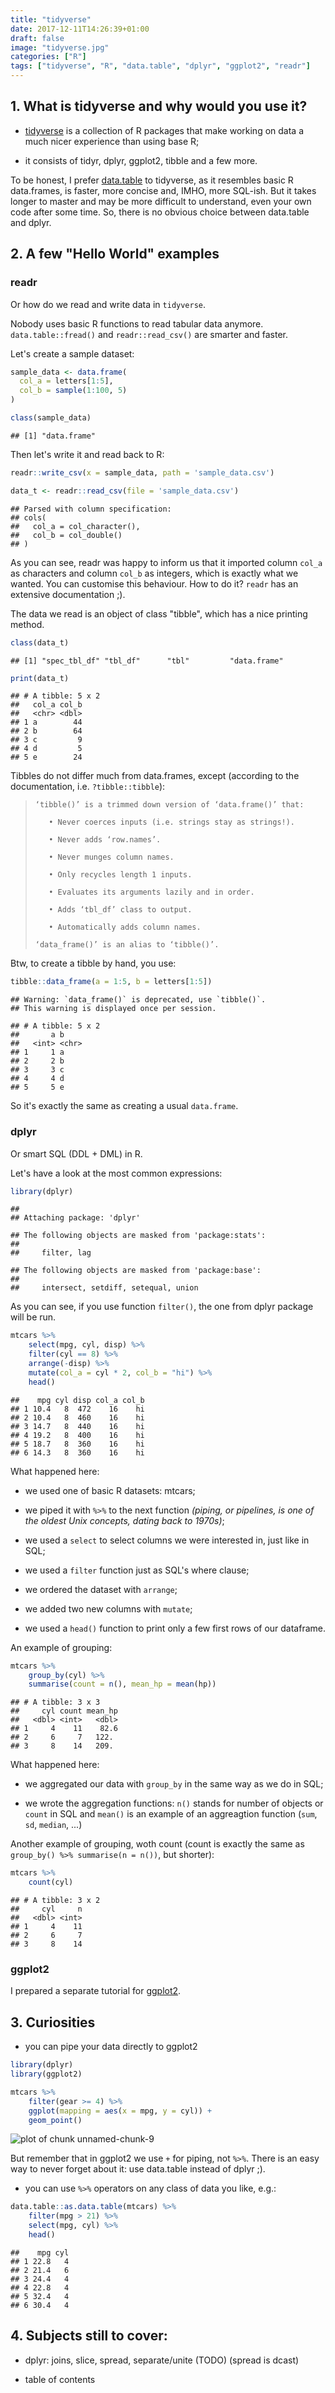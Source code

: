```yaml
---
title: "tidyverse"
date: 2017-12-11T14:26:39+01:00
draft: false
image: "tidyverse.jpg"
categories: ["R"]
tags: ["tidyverse", "R", "data.table", "dplyr", "ggplot2", "readr"]
---
```







## 1. What is tidyverse and why would you use it? 

* [tidyverse](https://www.tidyverse.org/) is a collection of R packages that make working on data a much nicer experience than using base R;

* it consists of tidyr, dplyr, ggplot2, tibble and a few more.

To be honest, I prefer [data.table](http://tomis9.com/data.table) to tidyverse, as it resembles basic R data.frames, is faster, more concise and, IMHO, more SQL-ish. But it takes longer to master and may be more difficult to understand, even your own code after some time. So, there is no obvious choice between data.table and dplyr.

## 2. A few "Hello World" examples 

### readr 

Or how do we read and write data in `tidyverse`.

Nobody uses basic R functions to read tabular data anymore. `data.table::fread()` and `readr::read_csv()` are smarter and faster.

Let's create a sample dataset:


```r
sample_data <- data.frame(
  col_a = letters[1:5],
  col_b = sample(1:100, 5)
)

class(sample_data)
```

```
## [1] "data.frame"
```

Then let's write it and read back to R:

```r
readr::write_csv(x = sample_data, path = 'sample_data.csv')

data_t <- readr::read_csv(file = 'sample_data.csv')
```

```
## Parsed with column specification:
## cols(
##   col_a = col_character(),
##   col_b = col_double()
## )
```

As you can see, readr was happy to inform us that it imported column `col_a` as characters and column `col_b` as integers, which is exactly what we wanted. You can customise this behaviour. How to do it? `readr` has an extensive documentation ;).

The data we read is an object of class "tibble", which has a nice printing method.

```r
class(data_t)
```

```
## [1] "spec_tbl_df" "tbl_df"      "tbl"         "data.frame"
```

```r
print(data_t)
```

```
## # A tibble: 5 x 2
##   col_a col_b
##   <chr> <dbl>
## 1 a        44
## 2 b        64
## 3 c         9
## 4 d         5
## 5 e        24
```
Tibbles do not differ much from data.frames, except (according to the documentation, i.e. `?tibble::tibble`):

>     ‘tibble()’ is a trimmed down version of ‘data.frame()’ that:
>
>        • Never coerces inputs (i.e. strings stay as strings!).
>
>        • Never adds ‘row.names’.
>
>        • Never munges column names.
>
>        • Only recycles length 1 inputs.
>
>        • Evaluates its arguments lazily and in order.
>
>        • Adds ‘tbl_df’ class to output.
>
>        • Automatically adds column names.
>
>     ‘data_frame()’ is an alias to ‘tibble()’.

Btw, to create a tibble by hand, you use:


```r
tibble::data_frame(a = 1:5, b = letters[1:5])
```

```
## Warning: `data_frame()` is deprecated, use `tibble()`.
## This warning is displayed once per session.
```

```
## # A tibble: 5 x 2
##       a b    
##   <int> <chr>
## 1     1 a    
## 2     2 b    
## 3     3 c    
## 4     4 d    
## 5     5 e
```
So it's exactly the same as creating a usual `data.frame`.


### dplyr 

Or smart SQL (DDL + DML) in R.

Let's have a look at the most common expressions:

```r
library(dplyr)
```

```
## 
## Attaching package: 'dplyr'
```

```
## The following objects are masked from 'package:stats':
## 
##     filter, lag
```

```
## The following objects are masked from 'package:base':
## 
##     intersect, setdiff, setequal, union
```
As you can see, if you use function `filter()`, the one from dplyr package will be run.


```r
mtcars %>% 
    select(mpg, cyl, disp) %>% 
    filter(cyl == 8) %>% 
    arrange(-disp) %>%
    mutate(col_a = cyl * 2, col_b = "hi") %>%
    head()
```

```
##    mpg cyl disp col_a col_b
## 1 10.4   8  472    16    hi
## 2 10.4   8  460    16    hi
## 3 14.7   8  440    16    hi
## 4 19.2   8  400    16    hi
## 5 18.7   8  360    16    hi
## 6 14.3   8  360    16    hi
```

What happened here:

* we used one of basic R datasets: mtcars;

* we piped it with `%>%` to the next function *(piping, or pipelines, is one of the oldest Unix concepts, dating back to 1970s)*;

* we used a `select` to select columns we were interested in, just like in SQL;

* we used a `filter` function just as SQL's where clause;

* we ordered the dataset with `arrange`;

* we added two new columns with `mutate`;

* we used a `head()` function to print only a few first rows of our dataframe.

An example of grouping:


```r
mtcars %>% 
    group_by(cyl) %>% 
    summarise(count = n(), mean_hp = mean(hp))
```

```
## # A tibble: 3 x 3
##     cyl count mean_hp
##   <dbl> <int>   <dbl>
## 1     4    11    82.6
## 2     6     7   122. 
## 3     8    14   209.
```

What happened here:

* we aggregated our data with `group_by` in the same way as we do in SQL;

* we wrote the aggregation functions: `n()` stands for number of objects or `count` in SQL and `mean()` is an example of an aggreagtion function (`sum`, `sd`, `median`, ...)

Another example of grouping, woth count (count is exactly the same as `group_by() %>% summarise(n = n())`, but shorter):


```r
mtcars %>% 
    count(cyl)
```

```
## # A tibble: 3 x 2
##     cyl     n
##   <dbl> <int>
## 1     4    11
## 2     6     7
## 3     8    14
```

### ggplot2 

I prepared a separate tutorial for [ggplot2](http://tomis9.com/ggplot2).

## 3. Curiosities 

* you can pipe your data directly to ggplot2


```r
library(dplyr)
library(ggplot2)

mtcars %>% 
    filter(gear >= 4) %>% 
    ggplot(mapping = aes(x = mpg, y = cyl)) + 
    geom_point()
```

![plot of chunk unnamed-chunk-9](./media/tidyverse/unnamed-chunk-9-1.png)

But remember that in ggplot2 we use `+` for piping, not `%>%`. There is an easy way to never forget about it: use data.table instead of dplyr ;).

* you can use `%>%` operators on any class of data you like, e.g.:


```r
data.table::as.data.table(mtcars) %>% 
    filter(mpg > 21) %>% 
    select(mpg, cyl) %>% 
    head()
```

```
##    mpg cyl
## 1 22.8   4
## 2 21.4   6
## 3 24.4   4
## 4 22.8   4
## 5 32.4   4
## 6 30.4   4
```

## 4. Subjects still to cover: 

* dplyr: joins, slice, spread, separate/unite (TODO) (spread is dcast)

* table of contents
